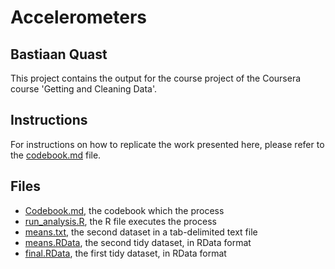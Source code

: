 Accelerometers
==============
Bastiaan Quast
--------------

This project contains the output for the course project of the Coursera course 'Getting and Cleaning Data'.


Instructions
--------------
For instructions on how to replicate the work presented here, please refer to the [codebook.md](/Codebook.md) file.

Files
--------------
* [Codebook.md](/CodeBook.md), the codebook which the process
* [run_analysis.R](/run_analysis.R), the R file executes the process
* [means.txt](/means.txt), the second dataset in a tab-delimited text file
* [means.RData](/means.RData), the second tidy dataset, in RData format
* [final.RData](/final.RData), the first tidy dataset, in RData format